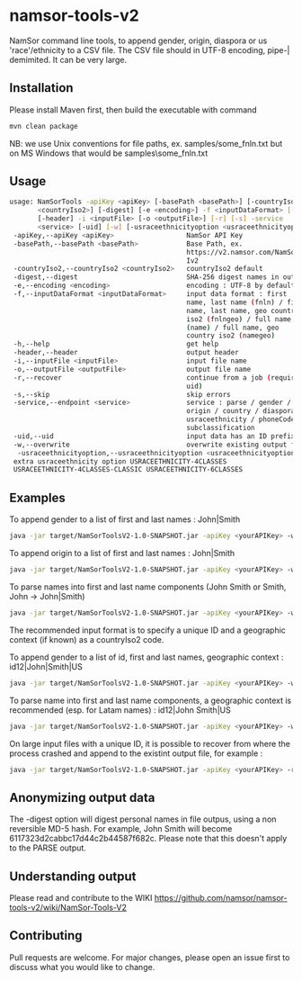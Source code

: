 # namsor-tools-v2
NamSor command line tools, to append gender, origin, diaspora or us 'race'/ethnicity to a CSV file. The CSV file should in UTF-8 encoding, pipe-| demimited. It can be very large. 

## Installation

Please install Maven first, then build the executable with command
```bash
mvn clean package
```
NB: we use Unix conventions for file paths, ex. samples/some_fnln.txt but on MS Windows that would be samples\some_fnln.txt

## Usage

```bash
usage: NamSorTools -apiKey <apiKey> [-basePath <basePath>] [-countryIso2
       <countryIso2>] [-digest] [-e <encoding>] -f <inputDataFormat> [-h]
       [-header] -i <inputFile> [-o <outputFile>] [-r] [-s] -service
       <service> [-uid] [-w] [-usraceethnicityoption <usraceethnicityoption>]
 -apiKey,--apiKey <apiKey>                  NamSor API Key
 -basePath,--basePath <basePath>            Base Path, ex.
                                            https://v2.namsor.com/NamSorAP
                                            Iv2
 -countryIso2,--countryIso2 <countryIso2>   countryIso2 default
 -digest,--digest                           SHA-256 digest names in output
 -e,--encoding <encoding>                   encoding : UTF-8 by default
 -f,--inputDataFormat <inputDataFormat>     input data format : first
                                            name, last name (fnln) / first
                                            name, last name, geo country
                                            iso2 (fnlngeo) / full name
                                            (name) / full name, geo
                                            country iso2 (namegeo)
 -h,--help                                  get help
 -header,--header                           output header
 -i,--inputFile <inputFile>                 input file name
 -o,--outputFile <outputFile>               output file name
 -r,--recover                               continue from a job (requires
                                            uid)
 -s,--skip                                  skip errors
 -service,--endpoint <service>              service : parse / gender /
                                            origin / country / diaspora /
                                            usraceethnicity / phoneCode /
                                            subclassification
 -uid,--uid                                 input data has an ID prefix
 -w,--overwrite                             overwrite existing output file
  -usraceethnicityoption,--usraceethnicityoption <usraceethnicityoption>
 extra usraceethnicity option USRACEETHNICITY-4CLASSES
 USRACEETHNICITY-4CLASSES-CLASSIC USRACEETHNICITY-6CLASSES
```

## Examples

To append gender to a list of first and last names : John|Smith

```bash
java -jar target/NamSorToolsV2-1.0-SNAPSHOT.jar -apiKey <yourAPIKey> -w -header -f fnln -i samples/some_fnln.txt -service gender
```

To append origin to a list of first and last names : John|Smith

```bash
java -jar target/NamSorToolsV2-1.0-SNAPSHOT.jar -apiKey <yourAPIKey> -w -header -f fnln -i samples/some_fnln.txt -service origin
```

To parse names into first and last name components (John Smith or Smith, John -> John|Smith)

```bash
java -jar target/NamSorToolsV2-1.0-SNAPSHOT.jar -apiKey <yourAPIKey> -w -header -f name -i samples/some_name.txt -service parse
```

The recommended input format is to specify a unique ID and a geographic context (if known) as a countryIso2 code. 

To append gender to a list of id, first and last names, geographic context : id12|John|Smith|US

```bash
java -jar target/NamSorToolsV2-1.0-SNAPSHOT.jar -apiKey <yourAPIKey> -w -header -uid -f fnlngeo -i samples/some_idfnlngeo.txt -service gender
```
To parse name into first and last name components, a geographic context is recommended (esp. for Latam names) : id12|John Smith|US

```bash
java -jar target/NamSorToolsV2-1.0-SNAPSHOT.jar -apiKey <yourAPIKey> -w -header -uid -f namegeo -i samples/some_idnamegeo.txt -service parse
```
On large input files with a unique ID, it is possible to recover from where the process crashed and append to the existint output file, for example :

```bash
java -jar target/NamSorToolsV2-1.0-SNAPSHOT.jar -apiKey <yourAPIKey> -r -header -uid -f fnlngeo -i samples/some_idfnlngeo.txt -service gender
```
## Anonymizing output data
The -digest option will digest personal names in file outpus, using a non reversible MD-5 hash. For example, John Smith will become 6117323d2cabbc17d44c2b44587f682c.
Please note that this doesn't apply to the PARSE output. 

## Understanding output
Please read and contribute to the WIKI
https://github.com/namsor/namsor-tools-v2/wiki/NamSor-Tools-V2

## Contributing
Pull requests are welcome. For major changes, please open an issue first to discuss what you would like to change.



